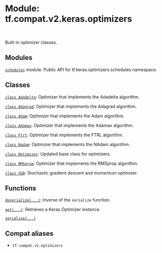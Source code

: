 <div itemscope itemtype="http://developers.google.com/ReferenceObject">
<meta itemprop="name" content="tf.compat.v2.keras.optimizers" />
<meta itemprop="path" content="Stable" />
</div>

# Module: tf.compat.v2.keras.optimizers


<table class="tfo-notebook-buttons tfo-api" align="left">
</table>



Built-in optimizer classes.



## Modules

[`schedules`](../../../../tf/compat/v2/keras/optimizers/schedules.md) module: Public API for tf.keras.optimizers.schedules namespace.

## Classes

[`class Adadelta`](../../../../tf/keras/optimizers/Adadelta.md): Optimizer that implements the Adadelta algorithm.

[`class Adagrad`](../../../../tf/keras/optimizers/Adagrad.md): Optimizer that implements the Adagrad algorithm.

[`class Adam`](../../../../tf/keras/optimizers/Adam.md): Optimizer that implements the Adam algorithm.

[`class Adamax`](../../../../tf/keras/optimizers/Adamax.md): Optimizer that implements the Adamax algorithm.

[`class Ftrl`](../../../../tf/keras/optimizers/Ftrl.md): Optimizer that implements the FTRL algorithm.

[`class Nadam`](../../../../tf/keras/optimizers/Nadam.md): Optimizer that implements the NAdam algorithm.

[`class Optimizer`](../../../../tf/keras/optimizers/Optimizer.md): Updated base class for optimizers.

[`class RMSprop`](../../../../tf/keras/optimizers/RMSprop.md): Optimizer that implements the RMSprop algorithm.

[`class SGD`](../../../../tf/keras/optimizers/SGD.md): Stochastic gradient descent and momentum optimizer.

## Functions

[`deserialize(...)`](../../../../tf/keras/optimizers/deserialize.md): Inverse of the `serialize` function.

[`get(...)`](../../../../tf/keras/optimizers/get.md): Retrieves a Keras Optimizer instance.

[`serialize(...)`](../../../../tf/keras/optimizers/serialize.md)



## Compat aliases

* `tf.compat.v2.optimizers`

